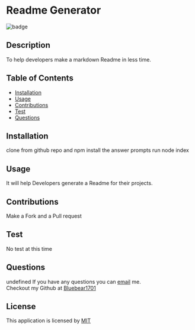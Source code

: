 # Readme Generator 
  
  ![badge](https://img.shields.io/badge/License-MIT-blue)
  
## Description 
To help developers make a markdown Readme in less time. 

## Table of Contents
- [Installation](#installation)
- [Usage](#usage)
- [Contributions](#contributions)
- [Test](#test) 
- [Questions](#questions)


## Installation
clone from github repo and npm install the answer prompts run node index


## Usage
It will help Developers generate a Readme for their projects. 

## Contributions
Make a Fork and a Pull request

## Test 
No test at this time 


## Questions 
undefined
If you have any questions you can [email](mailto:monkey1701@hotmail.com) me.
</br>
Checkout my Github at [Bluebear1701](https://github.com/Bluebear1701)

## License
This application is licensed by [MIT](https://opensource.org/licenses/MIT)
